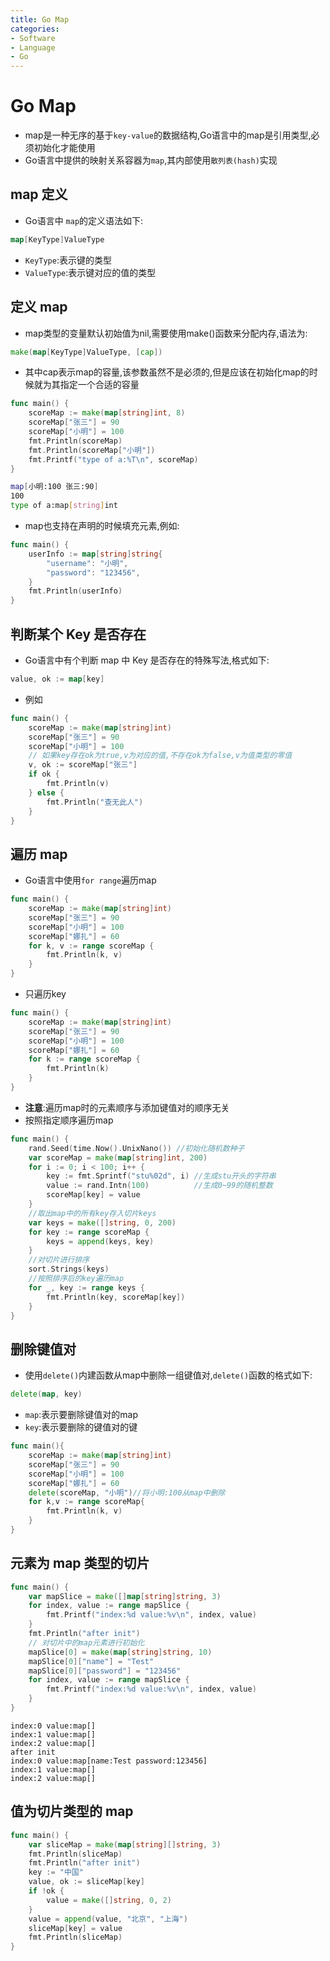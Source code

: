 ```yaml
---
title: Go Map
categories:
- Software
- Language
- Go
---
```

# Go Map

- map是一种无序的基于`key-value`的数据结构,Go语言中的map是引用类型,必须初始化才能使用
- Go语言中提供的映射关系容器为`map`,其内部使用`散列表(hash)`实现

## map 定义

- Go语言中 `map`的定义语法如下:

```go
map[KeyType]ValueType
```

- `KeyType`:表示键的类型
- `ValueType`:表示键对应的值的类型

## 定义 map

- map类型的变量默认初始值为nil,需要使用make()函数来分配内存,语法为:

```go
make(map[KeyType]ValueType, [cap])
```

- 其中cap表示map的容量,该参数虽然不是必须的,但是应该在初始化map的时候就为其指定一个合适的容量

```go
func main() {
    scoreMap := make(map[string]int, 8)
    scoreMap["张三"] = 90
    scoreMap["小明"] = 100
    fmt.Println(scoreMap)
    fmt.Println(scoreMap["小明"])
    fmt.Printf("type of a:%T\n", scoreMap)
}
```

```bash
map[小明:100 张三:90]
100
type of a:map[string]int
```

- map也支持在声明的时候填充元素,例如:

```go
func main() {
	userInfo := map[string]string{
		"username": "小明",
		"password": "123456",
	}
	fmt.Println(userInfo)
}
```

## 判断某个 Key 是否存在

- Go语言中有个判断 map 中 Key 是否存在的特殊写法,格式如下:

```go
value, ok := map[key]
```

- 例如

```go
func main() {
    scoreMap := make(map[string]int)
    scoreMap["张三"] = 90
    scoreMap["小明"] = 100
    // 如果key存在ok为true,v为对应的值,不存在ok为false,v为值类型的零值
    v, ok := scoreMap["张三"]
    if ok {
        fmt.Println(v)
    } else {
        fmt.Println("查无此人")
    }
}
```

## 遍历 map

- Go语言中使用`for range`遍历map

```go
func main() {
    scoreMap := make(map[string]int)
    scoreMap["张三"] = 90
    scoreMap["小明"] = 100
    scoreMap["娜扎"] = 60
    for k, v := range scoreMap {
        fmt.Println(k, v)
    }
}
```

- 只遍历key

```go
func main() {
	scoreMap := make(map[string]int)
	scoreMap["张三"] = 90
	scoreMap["小明"] = 100
	scoreMap["娜扎"] = 60
	for k := range scoreMap {
		fmt.Println(k)
	}
}
```

- **注意**:遍历map时的元素顺序与添加键值对的顺序无关
- 按照指定顺序遍历map

```go
func main() {
    rand.Seed(time.Now().UnixNano()) //初始化随机数种子
    var scoreMap = make(map[string]int, 200)
    for i := 0; i < 100; i++ {
        key := fmt.Sprintf("stu%02d", i) //生成stu开头的字符串
        value := rand.Intn(100)          //生成0~99的随机整数
        scoreMap[key] = value
    }
    //取出map中的所有key存入切片keys
    var keys = make([]string, 0, 200)
    for key := range scoreMap {
        keys = append(keys, key)
    }
    //对切片进行排序
    sort.Strings(keys)
    //按照排序后的key遍历map
    for _, key := range keys {
        fmt.Println(key, scoreMap[key])
    }
}
```

## 删除键值对

- 使用`delete()`内建函数从map中删除一组键值对,`delete()`函数的格式如下:

```go
delete(map, key)
```

- `map`:表示要删除键值对的map
- `key`:表示要删除的键值对的键

```go
func main(){
    scoreMap := make(map[string]int)
    scoreMap["张三"] = 90
    scoreMap["小明"] = 100
    scoreMap["娜扎"] = 60
    delete(scoreMap, "小明")//将小明:100从map中删除
    for k,v := range scoreMap{
        fmt.Println(k, v)
    }
}
```

## 元素为 map 类型的切片

```go
func main() {
	var mapSlice = make([]map[string]string, 3)
	for index, value := range mapSlice {
		fmt.Printf("index:%d value:%v\n", index, value)
	}
	fmt.Println("after init")
	// 对切片中的map元素进行初始化
	mapSlice[0] = make(map[string]string, 10)
	mapSlice[0]["name"] = "Test"
	mapSlice[0]["password"] = "123456"
	for index, value := range mapSlice {
		fmt.Printf("index:%d value:%v\n", index, value)
	}
}
```

```
index:0 value:map[]
index:1 value:map[]
index:2 value:map[]
after init
index:0 value:map[name:Test password:123456]
index:1 value:map[]
index:2 value:map[]
```

## 值为切片类型的 map

```go
func main() {
    var sliceMap = make(map[string][]string, 3)
    fmt.Println(sliceMap)
    fmt.Println("after init")
    key := "中国"
    value, ok := sliceMap[key]
    if !ok {
        value = make([]string, 0, 2)
    }
    value = append(value, "北京", "上海")
    sliceMap[key] = value
    fmt.Println(sliceMap)
}
```
